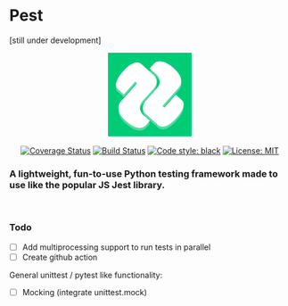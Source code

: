 # Pest 
[still under development]

<p align="center" width="100%">
  <img src="logo.png" width="150">
</p>

<p align="center" width="100%">
<a href="https://coveralls.io/github/addy999/Pest"><img alt="Coverage Status" src="https://coveralls.io/repos/github/addy999/Pest/badge.svg"></a>
<a href="https://travis-ci.com/addy999/Pest"><img alt="Build Status" src="https://travis-ci.com/addy999/Pest.svg?branch=main"></a>
<a href="https://github.com/psf/black"><img alt="Code style: black" src="https://img.shields.io/badge/code%20style-black-000000.svg"></a>
<a href="https://github.com/psf/black/blob/master/LICENSE"><img alt="License: MIT" src="https://black.readthedocs.io/en/stable/_static/license.svg"></a>
</p>

### A lightweight, fun-to-use Python testing framework made to use like the popular JS Jest library.
<br>


### Todo
- [ ] Add multiprocessing support to run tests in parallel
- [ ] Create github action

General unittest / pytest like functionality:
- [ ] Mocking (integrate unittest.mock)
